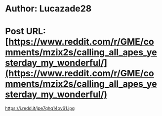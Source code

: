 # Author: Lucazade28
# Post URL: [https://www.reddit.com/r/GME/comments/mzix2s/calling_all_apes_yesterday_my_wonderful/](https://www.reddit.com/r/GME/comments/mzix2s/calling_all_apes_yesterday_my_wonderful/)


https://i.redd.it/jpe7qhq14ov61.jpg